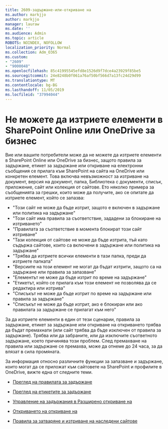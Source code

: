 ```yaml
---
title: 2609-задържане-или-откриване на
ms.author: markjjo
author: markjjo
manager: lauraw
ms.date: ''
ms.audience: Admin
ms.topic: article
ROBOTS: NOINDEX, NOFOLLOW
localization_priority: Normal
ms.collection: Adm_O365
ms.custom:
- "2609"
- "9000048"
ms.openlocfilehash: 85c41995545efd8e1526d9f7dce4a23929f85be5
ms.sourcegitcommit: 24e8248b0f061a76af50bf566d7a13fc24d29d99
ms.translationtype: MT
ms.contentlocale: bg-BG
ms.lasthandoff: 11/05/2019
ms.locfileid: "37994044"
---
```

# <a name="unable-to-delete-items-in-sharepoint-online-or-onedrive-for-business"></a>Не можете да изтриете елементи в SharePoint Online или OneDrive за бизнес

Вие или вашите потребители може да не можете да изтриете елементи в SharePoint Online или OneDrive за бизнес, защото правила за задържане, етикет за задържане или откриване на електронни съобщения се прилага към SharePoint на сайта на OneDrive или конкретен елемент. Това включва невъзможност за изтриване на документ, версия на документ, папка, Библиотека с документи, списък, приложение, сайт или колекция от сайтове. Ето няколко примера за съобщенията за грешки, които може да получите, ако се опитате да изтриете елемент, който се запазва:

- "Този сайт не може да бъде изтрит, защото е включен в задържане или политика на задържане"
- "Този сайт има правила за съответствие, зададени за блокиране на изтриването"
- "Правилата за съответствие в момента блокират този сайт изтриване"
- "Тази колекция от сайтове не може да бъде изтрита, тъй като съдържа сайтове, които са включени в задържане или политика на задържане"
- "Трябва да изтриете всички елементи в тази папка, преди да изтриете папката"
- "Версиите на този елемент не могат да бъдат изтрити, защото са на задържане или правила за запазване"
- "Елементът не може да бъде изтрит по време на задържане"
- "Етикетът, който се прилага към този елемент не позволява да се редактира или изтрива"
- "Списъкът не може да бъде изтрит по време на задържане или правила за задържане"
- "Списъкът не може да бъде изтрит, ако е блокиран или ако правилата за задържане се прилагат към него"

За да изтриете елементи в един от тези сценарии, правила за задържане, етикет за задържане или откриване на откриването трябва да бъдат премахнати (или сайт трябва да бъде изключен от правила за задържане). Трябва или да забраните, или да изключите съответното задържане, което причинява този проблем. След премахване на правила или задържане се премахва, може да отнеме до 24 часа, за да влязат в сила промяната. 

За информация относно различните функции за запазване и задържане, които могат да се приложат към сайтовете на SharePoint и профилите в OneDrive, вижте една от следните теми.

- [Преглед на правилата за задържане](https://docs.microsoft.com/microsoft-365/compliance/retention-policies)

- [Преглед на етикетите за задържане](https://docs.microsoft.com/microsoft-365/compliance/labels)

- [Управление на задържания в Разширено откриване на](https://docs.microsoft.com/microsoft-365/compliance/managing-holds)

- [Откриването на откриване на](https://docs.microsoft.com/microsoft-365/compliance/ediscovery-cases#step-4-place-content-locations-on-hold)

- [Правила за затваряне и изтриване на наследени сайтове](https://support.office.com/article/Use-policies-for-site-closure-and-deletion-A8280D82-27FD-48C5-9ADF-8A5431208BA5)
